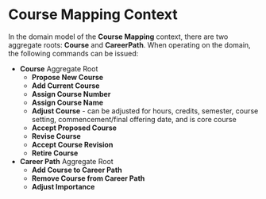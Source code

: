 # Course Mapping Context

In the domain model of the **Course Mapping** context, there are two aggregate roots: **Course** and **CareerPath**. When operating on the domain, the following commands can be issued:

- **Course** Aggregate Root
  - **Propose New Course**
  - **Add Current Course**
  - **Assign Course Number**
  - **Assign Course Name**
  - **Adjust Course** - can be adjusted for hours, credits, semester, course setting, commencement/final offering date, and is core course
  - **Accept Proposed Course**
  - **Revise Course**
  - **Accept Course Revision**
  - **Retire Course**
- **Career Path** Aggregate Root
  - **Add Course to Career Path**
  - **Remove Course from Career Path**
  - **Adjust Importance**
